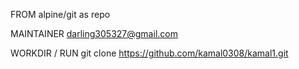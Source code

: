 FROM alpine/git as repo

MAINTAINER darling305327@gmail.com

WORKDIR /
RUN git clone https://github.com/kamal0308/kamal1.git
